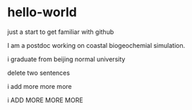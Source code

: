 # hello-world
just a start to get familiar with github

I am a postdoc working on coastal biogeochemial simulation.

i graduate from beijing normal university

delete two sentences

i add more more more

i ADD MORE MORE MORE
